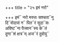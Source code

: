 +++
title = "२५ इमं नरो"

+++
इमं᳓ नरो मरुतः सश्चता᳓नु  
दि᳓वोदासं न᳓ पित᳓रं सुदा᳓सः  
अविष्ट᳓ना पैजवन᳓स्य के᳓तं  
दूणा᳓शं क्षत्र᳓म् अज᳓रं दुवोयु᳓